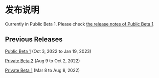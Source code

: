 # 发布说明

Currently in Public Beta 1. Please check [the release notes of Public Beta 1](public-beta-1).

## Previous Releases

[Public Beta 1](public-beta-1) (Oct 3, 2022 to Jan 19, 2023)

[Private Beta 2](private-beta-2) (Aug 9 to Oct 2, 2022)

[Private Beta 1](private-beta-1) (Mar 8 to Aug 8, 2022)


